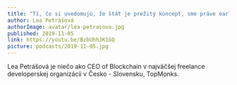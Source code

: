 ```yaml
---
title: "Tí, čo si uvedomujú, že štát je prežitý koncept, sme práve early adopters."
author: Lea Petrášová
authorImage: avatar/lea-petrasova.jpg
published: 2019-11-05
link: https://youtu.be/BzbUhhJK1GQ
picture: podcasts/2019-11-05.jpg
---
```


Lea Petrášová je niečo ako CEO of Blockchain v najväčšej freelance developerskej organizácii v Česko - Slovensku, TopMonks. 
